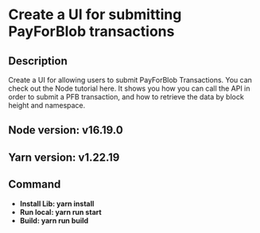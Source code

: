 # Create a UI for submitting PayForBlob transactions

## Description

Create a UI for allowing users to submit PayForBlob Transactions. You can check out the Node tutorial here. It shows you how you can call the API in order to submit a PFB transaction, and how to retrieve the data by block height and namespace.

## Node version: v16.19.0
## Yarn version: v1.22.19
## Command
- **Install Lib: yarn install**
- **Run local: yarn run start**
- **Build: yarn run build**


